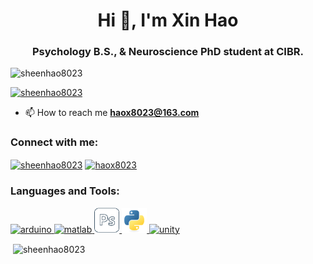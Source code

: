 <h1 align="center">Hi 👋, I'm Xin Hao</h1>
<h3 align="center">Psychology B.S., & Neuroscience PhD student at CIBR.</h3>

<p align="left"> <img src="https://komarev.com/ghpvc/?username=sheenhao8023&label=Profile%20views&color=0e75b6&style=flat" alt="sheenhao8023" /> </p>

<p align="left"> <a href="https://twitter.com/sheenhao8023" target="blank"><img src="https://img.shields.io/twitter/follow/sheenhao8023?logo=twitter&style=for-the-badge" alt="sheenhao8023" /></a> </p>

- 📫 How to reach me **haox8023@163.com**

<h3 align="left">Connect with me:</h3>
<p align="left">
<a href="https://twitter.com/sheenhao8023" target="blank"><img align="center" src="https://raw.githubusercontent.com/rahuldkjain/github-profile-readme-generator/master/src/images/icons/Social/twitter.svg" alt="sheenhao8023" height="30" width="40" /></a>
<a href="https://instagram.com/haox8023" target="blank"><img align="center" src="https://raw.githubusercontent.com/rahuldkjain/github-profile-readme-generator/master/src/images/icons/Social/instagram.svg" alt="haox8023" height="30" width="40" /></a>
</p>

<h3 align="left">Languages and Tools:</h3>
<p align="left"> <a href="https://www.arduino.cc/" target="_blank" rel="noreferrer"> <img src="https://cdn.worldvectorlogo.com/logos/arduino-1.svg" alt="arduino" width="40" height="40"/> </a> <a href="https://www.mathworks.com/" target="_blank" rel="noreferrer"> <img src="https://upload.wikimedia.org/wikipedia/commons/2/21/Matlab_Logo.png" alt="matlab" width="40" height="40"/> </a> <a href="https://www.photoshop.com/en" target="_blank" rel="noreferrer"> <img src="https://raw.githubusercontent.com/devicons/devicon/master/icons/photoshop/photoshop-line.svg" alt="photoshop" width="40" height="40"/> </a> <a href="https://www.python.org" target="_blank" rel="noreferrer"> <img src="https://raw.githubusercontent.com/devicons/devicon/master/icons/python/python-original.svg" alt="python" width="40" height="40"/> </a> <a href="https://unity.com/" target="_blank" rel="noreferrer"> <img src="https://www.vectorlogo.zone/logos/unity3d/unity3d-icon.svg" alt="unity" width="40" height="40"/> </a> </p>

<p>&nbsp;<img align="center" src="https://github-readme-stats.vercel.app/api?username=sheenhao8023&show_icons=true&locale=en" alt="sheenhao8023" /></p>
